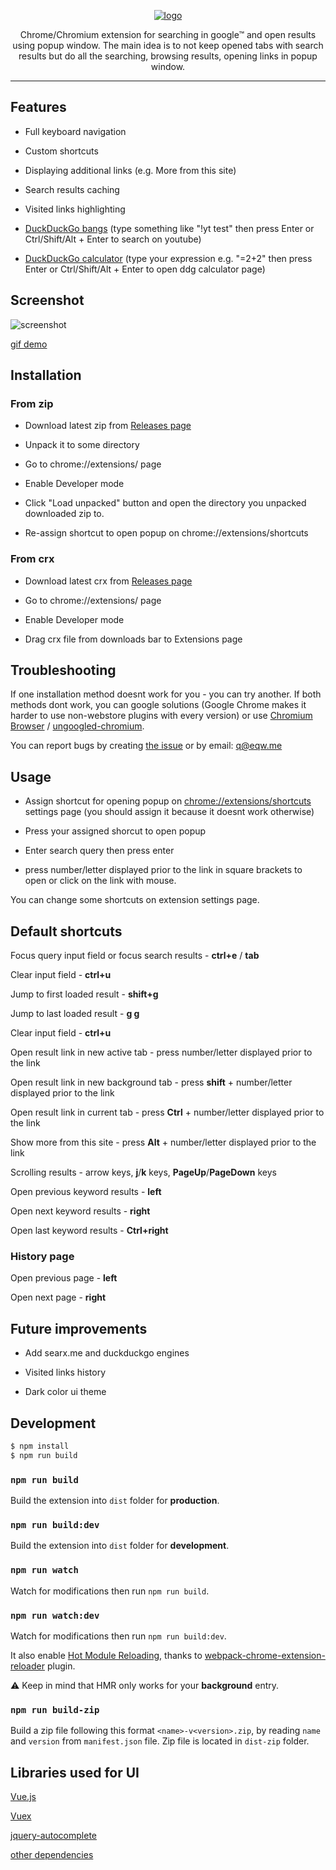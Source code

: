 <p align="center">
  <a href="https://github.com/ik9999/popupsearch" target="_blank" rel="noopener noreferrer">
    <img src="https://raw.githubusercontent.com/ik9999/popupsearch/master/src/icons/promo_440_280.png" alt="logo">
  </a>
</p>

<p align="center">
  Chrome/Chromium extension for searching in google™ and open results using popup window. The main idea is to not keep opened tabs with search results but do all the searching, browsing results, opening links in popup window. 
</p>
<hr />

## Features

- Full keyboard navigation

- Custom shortcuts

- Displaying additional links (e.g. More from this site)

- Search results caching

- Visited links highlighting

- [DuckDuckGo bangs](https://duckduckgo.com/bang) (type something like "!yt test" then press Enter or Ctrl/Shift/Alt + Enter to search on youtube)

- [DuckDuckGo calculator](https://duckduckgo.com/?q=%3D2%2B2&t=h_&ia=calculator) (type your expression e.g. "=2+2" then press Enter or Ctrl/Shift/Alt + Enter to open ddg calculator page)

## Screenshot

![screenshot](https://user-images.githubusercontent.com/6804575/42267722-779623c4-7f82-11e8-8fb2-6c404980f71c.png)

<a href="https://user-images.githubusercontent.com/6804575/41853083-930fe3f4-7895-11e8-869d-bf3652d0df60.gif" target="_blank" rel="noopener noreferrer">gif demo</a>

## Installation

### From zip

- Download latest zip from [Releases page](https://github.com/ik9999/popupsearch/releases)

- Unpack it to some directory

- Go to chrome://extensions/ page

- Enable Developer mode

- Click "Load unpacked" button and open the directory you unpacked downloaded zip to.

- Re-assign shortcut to open popup on chrome://extensions/shortcuts

### From crx

- Download latest crx from [Releases page](https://github.com/ik9999/popupsearch/releases)

- Go to chrome://extensions/ page

- Enable Developer mode

- Drag crx file from downloads bar to Extensions page

## Troubleshooting

If one installation method doesnt work for you - you can try another. If both methods dont work, you can google solutions (Google Chrome makes it harder to use non-webstore plugins with every version) or use [Chromium Browser](https://www.google.com/search?q=download+chromium) / [ungoogled-chromium](https://ungoogled-software.github.io/ungoogled-chromium-binaries/).

You can report bugs by creating [the issue](https://github.com/ik9999/popupsearch/issues) or by email: q@eqw.me

## Usage

- Assign shortcut for opening popup on [chrome://extensions/shortcuts](chrome://extensions/shortcuts) settings page (you should assign it because it doesnt work otherwise)

- Press your assigned shorcut to open popup

- Enter search query then press enter

- press number/letter displayed prior to the link in square brackets to open or click on the link with mouse.

You can change some shortcuts on extension settings page.


## Default shortcuts

Focus query input field or focus search results - **ctrl+e** / **tab**

Clear input field - **ctrl+u**

Jump to first loaded result - **shift+g**

Jump to last loaded result - **g g**

Clear input field - **ctrl+u**

Open result link in new active tab - press number/letter displayed prior to the link

Open result link in new background tab - press **shift** + number/letter displayed prior to the link

Open result link in current tab - press **Ctrl** + number/letter displayed prior to the link

Show more from this site - press **Alt** + number/letter displayed prior to the link

Scrolling results - arrow keys, **j**/**k** keys, **PageUp**/**PageDown** keys 

Open previous keyword results - **left**

Open next keyword results - **right**

Open last keyword results - **Ctrl+right**

### History page

Open previous page - **left**

Open next page - **right**

## Future improvements

- Add searx.me and duckduckgo engines

- Visited links history

- Dark color ui theme

## Development

```bash
$ npm install
$ npm run build
```

### `npm run build` 

Build the extension into `dist` folder for **production**.

### `npm run build:dev` 

Build the extension into `dist` folder for **development**.

### `npm run watch`

Watch for modifications then run `npm run build`.

### `npm run watch:dev`

Watch for modifications then run `npm run build:dev`.

It also enable [Hot Module Reloading](https://webpack.js.org/concepts/hot-module-replacement), thanks to [webpack-chrome-extension-reloader](https://github.com/rubenspgcavalcante/webpack-chrome-extension-reloader) plugin. 

:warning: Keep in mind that HMR only works for your **background** entry.

### `npm run build-zip`

Build a zip file following this format `<name>-v<version>.zip`, by reading `name` and `version` from `manifest.json` file.
Zip file is located in `dist-zip` folder.

## Libraries used for UI

[Vue.js](https://github.com/vuejs/vue)

[Vuex](https://github.com/vuejs/vuex)

[jquery-autocomplete](https://github.com/xdan/autocomplete)

[other dependencies](https://github.com/ik9999/popupsearch/blob/master/package.json)
